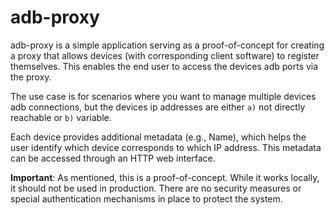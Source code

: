# adb-proxy

adb-proxy is a simple application serving as a proof-of-concept for creating a proxy that allows devices (with corresponding client software) to register themselves. 
This enables the end user to access the devices adb ports via the proxy. 


The use case is for scenarios where you want to manage multiple devices adb connections, but the devices ip addresses are either `a)` not directly reachable or `b)` variable. 

Each device provides additional metadata (e.g., Name), which helps the user identify which device corresponds to which IP address. This metadata can be accessed through an HTTP web interface.



**Important**:
As mentioned, this is a proof-of-concept. While it works locally, it should not be used in production. There are no security measures or special authentication mechanisms in place to protect the system.
